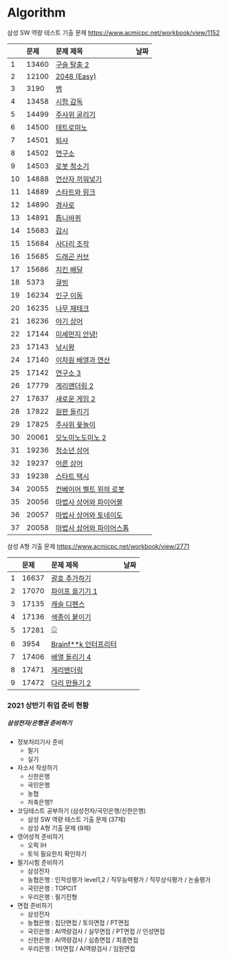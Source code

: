 # Algorithm

삼성 SW 역량 테스트 기출 문제 https://www.acmicpc.net/workbook/view/1152

|      | 문제  | 문제 제목                                                    | 날짜 |
| ---- | :---- | :----------------------------------------------------------- | ---- |
| 1    | 13460 | [구슬 탈출 2](https://www.acmicpc.net/problem/13460)         |      |
| 2    | 12100 | [2048 (Easy)](https://www.acmicpc.net/problem/12100)         |      |
| 3    | 3190  | [뱀](https://www.acmicpc.net/problem/3190)                   |      |
| 4    | 13458 | [시험 감독](https://www.acmicpc.net/problem/13458)           |      |
| 5    | 14499 | [주사위 굴리기](https://www.acmicpc.net/problem/14499)       |      |
| 6    | 14500 | [테트로미노](https://www.acmicpc.net/problem/14500)          |      |
| 7    | 14501 | [퇴사](https://www.acmicpc.net/problem/14501)                |      |
| 8    | 14502 | [연구소](https://www.acmicpc.net/problem/14502)              |      |
| 9    | 14503 | [로봇 청소기](https://www.acmicpc.net/problem/14503)         |      |
| 10   | 14888 | [연산자 끼워넣기](https://www.acmicpc.net/problem/14888)     |      |
| 11   | 14889 | [스타트와 링크](https://www.acmicpc.net/problem/14889)       |      |
| 12   | 14890 | [경사로](https://www.acmicpc.net/problem/14890)              |      |
| 13   | 14891 | [톱니바퀴](https://www.acmicpc.net/problem/14891)            |      |
| 14   | 15683 | [감시](https://www.acmicpc.net/problem/15683)                |      |
| 15   | 15684 | [사다리 조작](https://www.acmicpc.net/problem/15684)         |      |
| 16   | 15685 | [드래곤 커브](https://www.acmicpc.net/problem/15685)         |      |
| 17   | 15686 | [치킨 배달](https://www.acmicpc.net/problem/15686)           |      |
| 18   | 5373  | [큐빙](https://www.acmicpc.net/problem/5373)                 |      |
| 19   | 16234 | [인구 이동](https://www.acmicpc.net/problem/16234)           |      |
| 20   | 16235 | [나무 재테크](https://www.acmicpc.net/problem/16235)         |      |
| 21   | 16236 | [아기 상어](https://www.acmicpc.net/problem/16236)           |      |
| 22   | 17144 | [미세먼지 안녕!](https://www.acmicpc.net/problem/17144)      |      |
| 23   | 17143 | [낚시왕](https://www.acmicpc.net/problem/17143)              |      |
| 24   | 17140 | [이차원 배열과 연산](https://www.acmicpc.net/problem/17140)  |      |
| 25   | 17142 | [연구소 3](https://www.acmicpc.net/problem/17142)            |      |
| 26   | 17779 | [게리맨더링 2](https://www.acmicpc.net/problem/17779)        |      |
| 27   | 17837 | [새로운 게임 2](https://www.acmicpc.net/problem/17837)       |      |
| 28   | 17822 | [원판 돌리기](https://www.acmicpc.net/problem/17822)         |      |
| 29   | 17825 | [주사위 윷놀이](https://www.acmicpc.net/problem/17825)       |      |
| 30   | 20061 | [모노미노도미노 2](https://www.acmicpc.net/problem/20061)    |      |
| 31   | 19236 | [청소년 상어](https://www.acmicpc.net/problem/19236)         |      |
| 32   | 19237 | [어른 상어](https://www.acmicpc.net/problem/19237)           |      |
| 33   | 19238 | [스타트 택시](https://www.acmicpc.net/problem/19238)         |      |
| 34   | 20055 | [컨베이어 벨트 위의 로봇](https://www.acmicpc.net/problem/20055) |      |
| 35   | 20056 | [마법사 상어와 파이어볼](https://www.acmicpc.net/problem/20056) |      |
| 36   | 20057 | [마법사 상어와 토네이도](https://www.acmicpc.net/problem/20057) |      |
| 37   | 20058 | [마법사 상어와 파이어스톰](https://www.acmicpc.net/problem/20058) |      |



삼성 A형 기출 문제 https://www.acmicpc.net/workbook/view/2771

|      | 문제  | 문제 제목                                                    | 날짜 |
| ---- | :---- | :----------------------------------------------------------- | ---- |
| 1    | 16637 | [괄호 추가하기](https://www.acmicpc.net/problem/16637)       |      |
| 2    | 17070 | [파이프 옮기기 1](https://www.acmicpc.net/problem/17070)     |      |
| 3    | 17135 | [캐슬 디펜스](https://www.acmicpc.net/problem/17135)         |      |
| 4    | 17136 | [색종이 붙이기](https://www.acmicpc.net/problem/17136)       |      |
| 5    | 17281 | [⚾](https://www.acmicpc.net/problem/17281)                   |      |
| 6    | 3954  | [Brainf**k 인터프리터](https://www.acmicpc.net/problem/3954) |      |
| 7    | 17406 | [배열 돌리기 4](https://www.acmicpc.net/problem/17406)       |      |
| 8    | 17471 | [게리맨더링](https://www.acmicpc.net/problem/17471)          |      |
| 9    | 17472 | [다리 만들기 2](https://www.acmicpc.net/problem/17472)       |      |



### 2021 상반기 취업 준비 현황

##### 삼성전자/은행권 준비하기

- 정보처리기사 준비
  - 필기
  - 실기
- 자소서 작성하기
  - 신한은행
  - 국민은행
  - 농협
  - 저축은행?
- 코딩테스트 공부하기 (삼성전자/국민은행/신한은행)
  - 삼성 SW 역량 테스트 기출 문제 (37제)
  - 삼성 A형 기출 문제 (9제)
- 영어성적 준비하기
  - 오픽 IH
  - 토익 필요한지 확인하기
- 필기시험 준비하기
  - 삼성전자
  - 농협은행 : 인적성평가 level1,2 / 직무능력평가 / 직무상식평가 / 논술평가
  - 국민은행 : TOPCIT 
  - 우리은행 : 필기전형
- 면접 준비하기
  - 삼성전자
  - 농협은행 : 집단면접 / 토의면접 / PT면접
  - 국민은행 : AI역량검사 / 실무면접 / PT면접 // 인성면접
  - 신한은행 :  AI역량검사 / 심층면접 / 최종면접
  - 우리은행 :  1차면접 / AI역량검사 / 임원면접